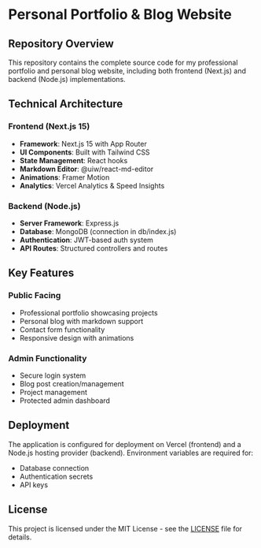 # Personal Portfolio & Blog Website

## Repository Overview

This repository contains the complete source code for my professional portfolio and personal blog website, including both frontend (Next.js) and backend (Node.js) implementations.

## Technical Architecture

### Frontend (Next.js 15)
- **Framework**: Next.js 15 with App Router
- **UI Components**: Built with Tailwind CSS
- **State Management**: React hooks
- **Markdown Editor**: @uiw/react-md-editor
- **Animations**: Framer Motion
- **Analytics**: Vercel Analytics & Speed Insights

### Backend (Node.js)
- **Server Framework**: Express.js
- **Database**: MongoDB (connection in db/index.js)
- **Authentication**: JWT-based auth system
- **API Routes**: Structured controllers and routes

## Key Features

### Public Facing
- Professional portfolio showcasing projects
- Personal blog with markdown support
- Contact form functionality
- Responsive design with animations

### Admin Functionality
- Secure login system
- Blog post creation/management
- Project management
- Protected admin dashboard

## Deployment

The application is configured for deployment on Vercel (frontend) and a Node.js hosting provider (backend). Environment variables are required for:
- Database connection
- Authentication secrets
- API keys

## License

This project is licensed under the MIT License - see the [LICENSE](LICENSE) file for details.